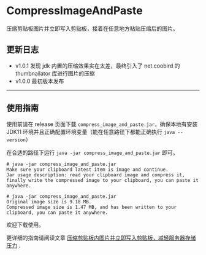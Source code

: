 # CompressImageAndPaste

压缩剪贴板图片并立即写入剪贴板，接着在任意地方粘贴压缩后的图片。

## 更新日志

- v1.0.1 发现 jdk 内置的压缩效果实在太差，最终引入了 net.coobird 的 thumbnailator 库进行图片的压缩
- v1.0.0 最初版本发布

---

## 使用指南

使用前请在 release 页面下载 `compress_image_and_paste.jar`，确保本地有安装 JDK11 环境并且正确配置环境变量（能在任意路径下都能正确执行 `java --version`）

在合适的路径下运行 `java -jar compress_image_and_paste.jar` 即可。

```
# java -jar compress_image_and_paste.jar
Make sure your clipboard latest item is image and continue.
Jar usage description: read your clipboard image and compress it, finally write the compressed image to your clipboard, you can paste it anywhere.

# java -jar compress_image_and_paste.jar
Original image size is 9.18 MB.
Compressed image size is 1.47 MB, and has been written to your clipboard, you can paste it anywhere.
```

欢迎下载使用。

更详细的指南请阅读文章 [压缩剪贴板内图片并立即写入剪贴板，减轻服务器存储压力](https://hellodk.cn/post/1150) .
